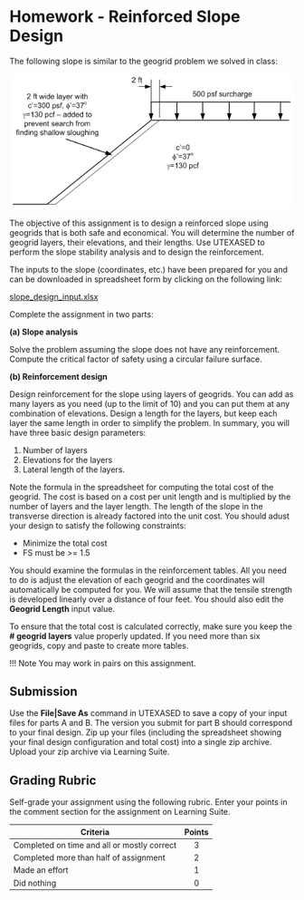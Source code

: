 # Homework - Reinforced Slope Design

The following slope is similar to the geogrid problem we solved in class:

![hw_slope_fig.gif](hw_slope_fig.gif)

The objective of this assignment is to design a reinforced slope using geogrids that is both safe and economical. You 
will determine the number of geogrid layers, their elevations, and their lengths. Use UTEXASED to perform the slope stability analysis and to design the reinforcement.

The inputs to the slope (coordinates, etc.) have been prepared for you and can be downloaded in spreadsheet form by clicking on the following link:

[slope_design_input.xlsx](slope_design_input.xlsx)

Complete the assignment in two parts:

**(a) Slope analysis**

Solve the problem assuming the slope does not have any reinforcement. Compute the critical factor of safety using a circular failure surface.

**(b) Reinforcement design**

Design reinforcement for the slope using layers of geogrids. You can add as many layers as you need (up to the limit of 10) and you can put them at any combination of elevations. Design a length for the layers, but keep each layer the same length in order to simplify the problem. In summary, you will have three basic design parameters:

1. Number of layers
2. Elevations for the layers
3. Lateral length of the layers.

Note the formula in the spreadsheet for computing the total cost of the geogrid. The cost is based on a cost per unit length and is multiplied by the number of layers and the layer length. The length of the slope in the transverse direction is already factored into the unit cost. You should adust your design to satisfy the following constraints:

* Minimize the total cost
* FS must be >= 1.5

You should examine the formulas in the reinforcement tables. All you need to do is adjust the elevation of each geogrid and the coordinates will automatically be computed for you. We will assume that the tensile strength is developed linearly over a distance of four feet. You should also edit the **Geogrid Length** input value.

To ensure that the total cost is calculated correctly, make sure you keep the **# geogrid layers** value properly updated. If you need more than six geogrids, copy and paste to create more tables.

!!! Note
    You may work in pairs on this assignment.

## Submission

Use the **File|Save As** command in UTEXASED to save a copy of your input files for parts A and B. The version you submit for part B should correspond to your final design. Zip up your files (including the spreadsheet showing your final design configuration and total cost) into a single zip archive. Upload your zip archive via Learning Suite.

## Grading Rubric

Self-grade your assignment using the following rubric. Enter your points in the comment section for the assignment on Learning Suite.

| Criteria                                    | Points |
|---------------------------------------------|:------:|
| Completed on time and all or mostly correct |   3    |
| Completed more than half of assignment      |   2    |
| Made an effort                              |   1    |
| Did nothing                                 |   0    |